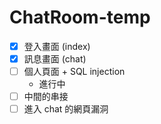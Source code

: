 # ChatRoom-temp

- [x] 登入畫面 (index)
- [x] 訊息畫面 (chat)
- [ ] 個人頁面 + SQL injection
  - 進行中
- [ ] 中間的串接
- [ ] 進入 chat 的網頁漏洞
